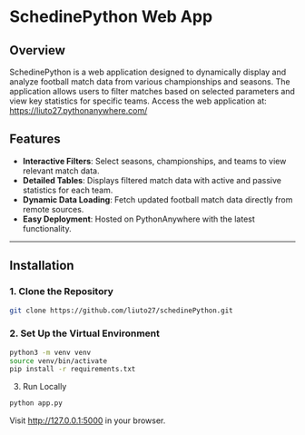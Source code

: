 # SchedinePython Web App

## Overview
SchedinePython is a web application designed to dynamically display and analyze football match data from various championships and seasons. The application allows users to filter matches based on selected parameters and view key statistics for specific teams.
Access the web application at: <https://liuto27.pythonanywhere.com/>

## Features
- **Interactive Filters**: Select seasons, championships, and teams to view relevant match data.
- **Detailed Tables**: Displays filtered match data with active and passive statistics for each team.
- **Dynamic Data Loading**: Fetch updated football match data directly from remote sources.
- **Easy Deployment**: Hosted on PythonAnywhere with the latest functionality.

---

## Installation

### 1. Clone the Repository
```bash
git clone https://github.com/liuto27/schedinePython.git
```
### 2. Set Up the Virtual Environment
```bash
python3 -m venv venv
source venv/bin/activate
pip install -r requirements.txt
```
3. Run Locally
```bash
python app.py
```
Visit http://127.0.0.1:5000 in your browser.
